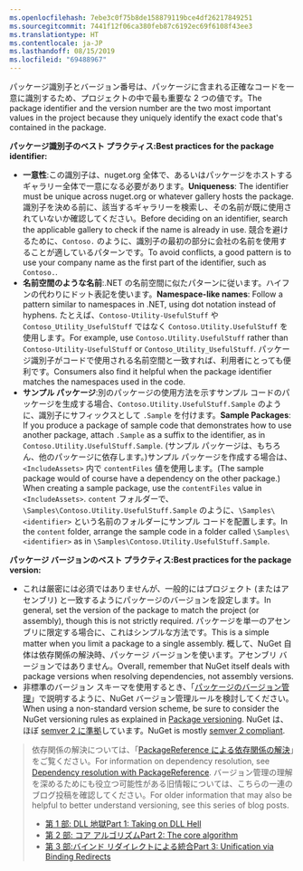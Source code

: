 ```yaml
---
ms.openlocfilehash: 7ebe3c0f75b8de158879119bce4df26217849251
ms.sourcegitcommit: 7441f12f06ca380feb87c6192ec69f6108f43ee3
ms.translationtype: HT
ms.contentlocale: ja-JP
ms.lasthandoff: 08/15/2019
ms.locfileid: "69488967"
---
```

<span data-ttu-id="58eaf-101">パッケージ識別子とバージョン番号は、パッケージに含まれる正確なコードを一意に識別するため、プロジェクトの中で最も重要な 2 つの値です。</span><span class="sxs-lookup"><span data-stu-id="58eaf-101">The package identifier and the version number are the two most important values in the project because they uniquely identify the exact code that's contained in the package.</span></span>

<span data-ttu-id="58eaf-102">**パッケージ識別子のベスト プラクティス:**</span><span class="sxs-lookup"><span data-stu-id="58eaf-102">**Best practices for the package identifier:**</span></span>

- <span data-ttu-id="58eaf-103">**一意性**:この識別子は、nuget.org 全体で、あるいはパッケージをホストするギャラリー全体で一意になる必要があります。</span><span class="sxs-lookup"><span data-stu-id="58eaf-103">**Uniqueness**: The identifier must be unique across nuget.org or whatever gallery hosts the package.</span></span> <span data-ttu-id="58eaf-104">識別子を決める前に、該当するギャラリーを検索し、その名前が既に使用されていないか確認してください。</span><span class="sxs-lookup"><span data-stu-id="58eaf-104">Before deciding on an identifier, search the applicable gallery to check if the name is already in use.</span></span> <span data-ttu-id="58eaf-105">競合を避けるために、`Contoso.` のように、識別子の最初の部分に会社の名前を使用することが適しているパターンです。</span><span class="sxs-lookup"><span data-stu-id="58eaf-105">To avoid conflicts, a good pattern is to use your company name as the first part of the identifier, such as `Contoso.`.</span></span>
- <span data-ttu-id="58eaf-106">**名前空間のような名前**:.NET の名前空間に似たパターンに従います。ハイフンの代わりにドット表記を使います。</span><span class="sxs-lookup"><span data-stu-id="58eaf-106">**Namespace-like names**: Follow a pattern similar to namespaces in .NET, using dot notation instead of hyphens.</span></span> <span data-ttu-id="58eaf-107">たとえば、`Contoso-Utility-UsefulStuff` や `Contoso_Utility_UsefulStuff` ではなく `Contoso.Utility.UsefulStuff` を使用します。</span><span class="sxs-lookup"><span data-stu-id="58eaf-107">For example, use `Contoso.Utility.UsefulStuff` rather than `Contoso-Utility-UsefulStuff` or `Contoso_Utility_UsefulStuff`.</span></span> <span data-ttu-id="58eaf-108">パッケージ識別子がコードで使用される名前空間と一致すれば、利用者にとっても便利です。</span><span class="sxs-lookup"><span data-stu-id="58eaf-108">Consumers also find it helpful when the package identifier matches the namespaces used in the code.</span></span>
- <span data-ttu-id="58eaf-109">**サンプル パッケージ**:別のパッケージの使用方法を示すサンプル コードのパッケージを生成する場合、`Contoso.Utility.UsefulStuff.Sample` のように、識別子にサフィックスとして `.Sample` を付けます。</span><span class="sxs-lookup"><span data-stu-id="58eaf-109">**Sample Packages**: If you produce a package of sample code that demonstrates how to use another package, attach `.Sample` as a suffix to the identifier, as in `Contoso.Utility.UsefulStuff.Sample`.</span></span> <span data-ttu-id="58eaf-110">(サンプル パッケージは、もちろん、他のパッケージに依存します。)サンプル パッケージを作成する場合は、`<IncludeAssets>` 内で `contentFiles` 値を使用します。</span><span class="sxs-lookup"><span data-stu-id="58eaf-110">(The sample package would of course have a dependency on the other package.) When creating a sample package, use the `contentFiles` value in `<IncludeAssets>`.</span></span> <span data-ttu-id="58eaf-111">`content` フォルダーで、`\Samples\Contoso.Utility.UsefulStuff.Sample` のように、`\Samples\<identifier>` という名前のフォルダーにサンプル コードを配置します。</span><span class="sxs-lookup"><span data-stu-id="58eaf-111">In the `content` folder, arrange the sample code in a folder called `\Samples\<identifier>` as in `\Samples\Contoso.Utility.UsefulStuff.Sample`.</span></span>

<span data-ttu-id="58eaf-112">**パッケージ バージョンのベスト プラクティス:**</span><span class="sxs-lookup"><span data-stu-id="58eaf-112">**Best practices for the package version:**</span></span>

- <span data-ttu-id="58eaf-113">これは厳密には必須ではありませんが、一般的にはプロジェクト (またはアセンブリ) と一致するようにパッケージのバージョンを設定します。</span><span class="sxs-lookup"><span data-stu-id="58eaf-113">In general, set the version of the package to match the project (or assembly), though this is not strictly required.</span></span> <span data-ttu-id="58eaf-114">パッケージを単一のアセンブリに限定する場合に、これはシンプルな方法です。</span><span class="sxs-lookup"><span data-stu-id="58eaf-114">This is a simple matter when you limit a package to a single assembly.</span></span> <span data-ttu-id="58eaf-115">概して、NuGet 自体は依存関係の解決時、パッケージ バージョンを使います。アセンブリ バージョンではありません。</span><span class="sxs-lookup"><span data-stu-id="58eaf-115">Overall, remember that NuGet itself deals with package versions when resolving dependencies, not assembly versions.</span></span>
- <span data-ttu-id="58eaf-116">非標準のバージョン スキーマを使用するとき、「[パッケージのバージョン管理](../../concepts/package-versioning.md)」で説明するように、NuGet バージョン管理ルールを検討してください。</span><span class="sxs-lookup"><span data-stu-id="58eaf-116">When using a non-standard version scheme, be sure to consider the NuGet versioning rules as explained in [Package versioning](../../concepts/package-versioning.md).</span></span> <span data-ttu-id="58eaf-117">NuGet は、ほぼ [semver 2 に準拠](../../concepts/package-versioning.md#semantic-versioning-200)しています。</span><span class="sxs-lookup"><span data-stu-id="58eaf-117">NuGet is mostly [semver 2 compliant](../../concepts/package-versioning.md#semantic-versioning-200).</span></span>

> <span data-ttu-id="58eaf-118">依存関係の解決については、「[PackageReference による依存関係の解決](../../concepts/dependency-resolution.md#dependency-resolution-with-packagereference)」をご覧ください。</span><span class="sxs-lookup"><span data-stu-id="58eaf-118">For information on dependency resolution, see [Dependency resolution with PackageReference](../../concepts/dependency-resolution.md#dependency-resolution-with-packagereference).</span></span> <span data-ttu-id="58eaf-119">バージョン管理の理解を深めるためにも役立つ可能性がある旧情報については、こちらの一連のブログ投稿を確認してください。</span><span class="sxs-lookup"><span data-stu-id="58eaf-119">For older information that may also be helpful to better understand versioning, see this series of blog posts.</span></span>
>
> - [<span data-ttu-id="58eaf-120">第 1 部: DLL 地獄</span><span class="sxs-lookup"><span data-stu-id="58eaf-120">Part 1: Taking on DLL Hell</span></span>](http://blog.davidebbo.com/2011/01/nuget-versioning-part-1-taking-on-dll.html)
> - [<span data-ttu-id="58eaf-121">第 2 部: コア アルゴリズム</span><span class="sxs-lookup"><span data-stu-id="58eaf-121">Part 2: The core algorithm</span></span>](http://blog.davidebbo.com/2011/01/nuget-versioning-part-2-core-algorithm.html)
> - [<span data-ttu-id="58eaf-122">第 3 部:バインド リダイレクトによる統合</span><span class="sxs-lookup"><span data-stu-id="58eaf-122">Part 3: Unification via Binding Redirects</span></span>](http://blog.davidebbo.com/2011/01/nuget-versioning-part-3-unification-via.html)